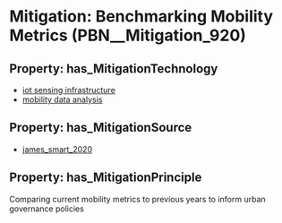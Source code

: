 # Mitigation: __Benchmarking Mobility Metrics__ (PBN__Mitigation_920)

## Property: has_MitigationTechnology

* [iot sensing infrastructure](../Technology/PBN__Technology_3534)
* [mobility data analysis](../Technology/PBN__Technology_3538)

## Property: has_MitigationSource

* [james_smart_2020](../Article/PBN__Article_164)

## Property: has_MitigationPrinciple

Comparing current mobility metrics to previous years to inform urban governance policies

